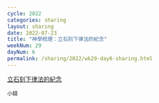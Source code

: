 ```yaml
---
cycle: 2022
categories: sharing
layout: sharing
date: 2022-07-23
title: "神學梳理：立石刻下律法的紀念"
weekNum: 29
dayNum: 6
permalink: /sharing/2022/wk29-day6-sharing.html
---
```


[立石刻下律法的紀念](https://eccseattle.github.io/media/sharing/2022/wk029/2022-07-23-bin.m4a)

`小錢`
